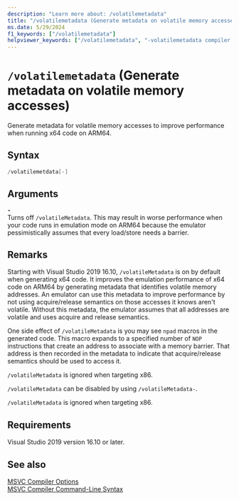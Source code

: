 ```yaml
---
description: "Learn more about: /volatilemetadata"
title: "/volatilemetadata (Generate metadata on volatile memory accesses)"
ms.date: 5/29/2024
f1_keywords: ["/volatilemetadata"]
helpviewer_keywords: ["/volatilemetadata", "-volatilemetadata compiler option", "/volatilemetadata compiler option", "volatilemetadata"]
---
```

# `/volatilemetadata` (Generate metadata on volatile memory accesses)

Generate metadata for volatile memory accesses to improve performance when running x64 code on ARM64.

## Syntax

```cpp
/volatilemetdata[-]
```

## Arguments

**`-`**\
Turns off `/volatileMetadata`. This may result in worse performance when your code runs in emulation mode on ARM64 because the emulator pessimistically assumes that every load/store needs a barrier.

## Remarks

Starting with Visual Studio 2019 16.10, `/volatileMetadata` is on by default when generating x64 code. It improves the emulation performance of x64 code on ARM64 by generating metadata that identifies volatile memory addresses. An emulator can use this metadata to improve performance by not using acquire/release semantics on those accesses it knows aren't volatile. Without this metadata, the emulator assumes that all addresses are volatile and uses acquire and release semantics.

One side effect of `/volatileMetadata` is you may see `npad` macros in the generated code. This macro expands to a specified number of `NOP` instructions that create an address to associate with a memory barrier. That address is then recorded in the metadata to indicate that acquire/release semantics should be used to access it.

`/volatileMetadata` is ignored when targeting x86.

`/volatileMetadata` can be disabled by using `/volatileMetadata-`.

`/volatileMetadata` is ignored when targeting x86.

## Requirements

Visual Studio 2019 version 16.10 or later.

## See also

[MSVC Compiler Options](compiler-options.md)\
[MSVC Compiler Command-Line Syntax](compiler-command-line-syntax.md)
